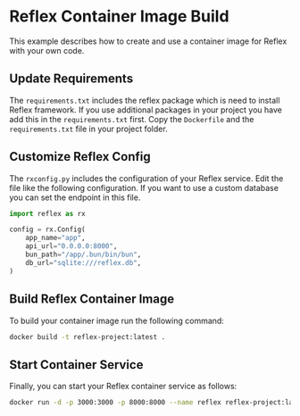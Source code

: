 # Reflex Container Image Build

This example describes how to create and use a container image for Reflex with your own code.

## Update Requirements

The `requirements.txt` includes the reflex package which is need to install Reflex framework. If you use additional packages in your project you have add this in the `requirements.txt` first. Copy the `Dockerfile` and the `requirements.txt` file in your project folder.

## Customize Reflex Config

The `rxconfig.py` includes the configuration of your Reflex service. Edit the file like the following configuration. If you want to use a custom database you can set the endpoint in this file.

```python
import reflex as rx

config = rx.Config(
    app_name="app",
    api_url="0.0.0.0:8000",
    bun_path="/app/.bun/bin/bun",
    db_url="sqlite:///reflex.db",
)
```

## Build Reflex Container Image

To build your container image run the following command:

```bash
docker build -t reflex-project:latest .
```

## Start Container Service

Finally, you can start your Reflex container service as follows:

```bash
docker run -d -p 3000:3000 -p 8000:8000 --name reflex reflex-project:latest
```
